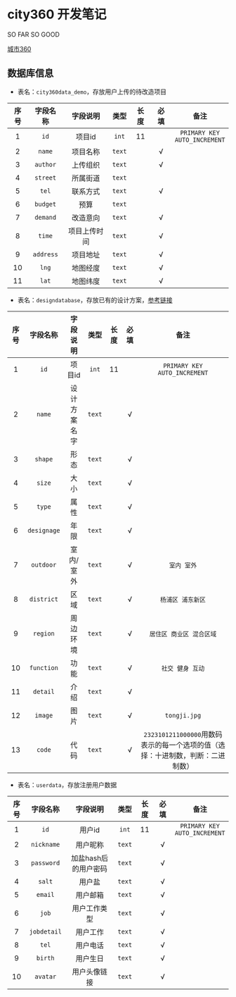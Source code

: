 <h1>city360 开发笔记 </h1>
<p>SO FAR SO GOOD </p>
<a href="http://urp360.org">城市360</a>
<h2>数据库信息</h2>
<ul>
<li>
表名：<code>city360data_demo</code>，存放用户上传的待改造项目
</li>
</ul>
<table>
<thead>
<tr>
<th align="center">序号</th>
<th align="center">字段名称</th>
<th align="center">字段说明</th>
<th align="center">类型</th>
<th align="center">长度</th>
<th align="center">必填</th>
<th align="center">备注</th>
</tr>
</thead>
<tbody>
<tr>
<td align="center">1</td>
<td align="center"><code>id</code></td>
<td align="center">项目id</td>
<td align="center"><code>int</code></td>
<td align="center">11</td>
<td align="center"></td>
<td align="center"><code>PRIMARY KEY</code><br><code>AUTO_INCREMENT</code></td>
</tr>
<tr>
<td align="center">2</td>
<td align="center"><code>name</code></td>
<td align="center">项目名称</td>
<td align="center"><code>text</code></td>
<td align="center"></td>
<td align="center">√</td>
<td align="center"></td>
</tr>
<tr>
<td align="center">3</td>
<td align="center"><code>author</code></td>
<td align="center">上传组织</td>
<td align="center"><code>text</code></td>
<td align="center"></td>
<td align="center">√</td>
<td align="center"></td>
</tr>
<tr>
<td align="center">4</td>
<td align="center"><code>street</code></td>
<td align="center">所属街道</td>
<td align="center"><code>text</code></td>
<td align="center"></td>
<td align="center"></td>
<td align="center"></td>
</tr>

<tr>
<td align="center">5</td>
<td align="center"><code>tel</code></td>
<td align="center">联系方式</td>
<td align="center"><code>text</code></td>
<td align="center"></td>
<td align="center">√</td>
<td align="center"></td>
</tr>
<tr>
<td align="center">6</td>
<td align="center"><code>budget</code></td>
<td align="center">预算</td>
<td align="center"><code>text</code></td>
<td align="center"></td>
<td align="center"></td>
<td align="center"></td>
</tr>
<tr>
<td align="center">7</td>
<td align="center"><code>demand</code></td>
<td align="center">改造意向</td>
<td align="center"><code>text</code></td>
<td align="center"></td>
<td align="center">√</td>
<td align="center"></td>
</tr>
<tr>
<td align="center">8</td>
<td align="center"><code>time</code></td>
<td align="center">项目上传时间</td>
<td align="center"><code>text</code></td>
<td align="center"></td>
<td align="center">√</td>
<td align="center"></td>
</tr>
<tr>
<td align="center">9</td>
<td align="center"><code>address</code></td>
<td align="center">项目地址</td>
<td align="center"><code>text</code></td>
<td align="center"></td>
<td align="center">√</td>
<td align="center"></td>
</tr>
<tr>
<td align="center">10</td>
<td align="center"><code>lng</code></td>
<td align="center">地图经度</td>
<td align="center"><code>text</code></td>
<td align="center"></td>
<td align="center">√</td>
<td align="center"></td>
</tr>
<tr>
<td align="center">11</td>
<td align="center"><code>lat</code></td>
<td align="center">地图纬度</td>
<td align="center"><code>text</code></td>
<td align="center"></td>
<td align="center">√</td>
<td align="center"></td>
</tr>


</tbody>
</table>
<ul>
<li>表名：<code>designdatabase</code>，存放已有的设计方案，<a href="http://urp360.org/adddesign.html">参考链接</a></li>
</ul>
<table>
<thead>
<tr>
<th align="center">序号</th>
<th align="center">字段名称</th>
<th align="center">字段说明</th>
<th align="center">类型</th>
<th align="center">长度</th>
<th align="center">必填</th>
<th align="center">备注</th>
</tr>
</thead>
<tbody>
<tr>
<td align="center">1</td>
<td align="center"><code>id</code></td>
<td align="center">项目id</td>
<td align="center"><code>int</code></td>
<td align="center">11</td>
<td align="center"></td>
<td align="center"><code>PRIMARY KEY</code><br><code>AUTO_INCREMENT</code></td>
</tr>
<tr>
<td align="center">2</td>
<td align="center"><code>name</code></td>
<td align="center">设计方案名字</td>
<td align="center"><code>text</code></td>
<td align="center"></td>
<td align="center">√</td>
<td align="center"></td>
</tr>
<tr>
<td align="center">3</td>
<td align="center"><code>shape</code></td>
<td align="center">形态</td>
<td align="center"><code>text</code></td>
<td align="center"></td>
<td align="center">√</td>
<td align="center"></td>
</tr>
<tr>
<td align="center">4</td>
<td align="center"><code>size</code></td>
<td align="center">大小</td>
<td align="center"><code>text</code></td>
<td align="center"></td>
<td align="center">√</td>
<td align="center"></td>
</tr>

<tr>
<td align="center">5</td>
<td align="center"><code>type</code></td>
<td align="center">属性</td>
<td align="center"><code>text</code></td>
<td align="center"></td>
<td align="center">√</td>
<td align="center"></td>
</tr>
<tr>
<td align="center">6</td>
<td align="center"><code>designage</code></td>
<td align="center">年限</td>
<td align="center"><code>text</code></td>
<td align="center"></td>
<td align="center">√</td>
<td align="center"></td>
</tr>
<tr>
<td align="center">7</td>
<td align="center"><code>outdoor</code></td>
<td align="center">室内/室外</td>
<td align="center"><code>text</code></td>
<td align="center"></td>
<td align="center">√</td>
<td align="center"><code>室内 室外</code></td>
</tr>
<tr>
<td align="center">8</td>
<td align="center"><code>district</code></td>
<td align="center">区域</td>
<td align="center"><code>text</code></td>
<td align="center"></td>
<td align="center">√</td>
<td align="center"><code>杨浦区 浦东新区</code></td>
</tr>
<tr>
<td align="center">9</td>
<td align="center"><code>region</code></td>
<td align="center">周边环境</td>
<td align="center"><code>text</code></td>
<td align="center"></td>
<td align="center">√</td>
<td align="center"><code>居住区 商业区 混合区域</code></td>
</tr>
<tr>
<td align="center">10</td>
<td align="center"><code>function</code></td>
<td align="center">功能</td>
<td align="center"><code>text</code></td>
<td align="center"></td>
<td align="center">√</td>
<td align="center"><code>社交 健身 互动</code></td>
</tr>
<tr>
<td align="center">11</td>
<td align="center"><code>detail</code></td>
<td align="center">介绍</td>
<td align="center"><code>text</code></td>
<td align="center"></td>
<td align="center">√</td>
<td align="center"></td>
</tr>
<tr>
<td align="center">12</td>
<td align="center"><code>image</code></td>
<td align="center">图片</td>
<td align="center"><code>text</code></td>
<td align="center"></td>
<td align="center">√</td>
<td align="center"><code>tongji.jpg</code></td>
</tr>
<tr>
<td align="center">13</td>
<td align="center"><code>code</code></td>
<td align="center">代码</td>
<td align="center"><code>text</code></td>
<td align="center"></td>
<td align="center">√</td>
<td align="center"><code>2323101211000000</code>用数码表示的每一个选项的值（选择：十进制数，判断：二进制数）</td>
</tr>
</tbody>
</table>
<ul>
<li>表名：<code>userdata</code>，存放注册用户数据</li>
</ul>
<table>
<thead>
<tr>
<th align="center">序号</th>
<th align="center">字段名称</th>
<th align="center">字段说明</th>
<th align="center">类型</th>
<th align="center">长度</th>
<th align="center">必填</th>
<th align="center">备注</th>
</tr>
</thead>
<tbody></tbody>
<tr>
<td align="center">1</td>
<td align="center"><code>id</code></td>
<td align="center">用户id</td>
<td align="center"><code>int</code></td>
<td align="center">11</td>
<td align="center"></td>
<td align="center"><code>PRIMARY KEY</code><br><code>AUTO_INCREMENT</code></td>
</tr>
<tr>
<td align="center">2</td>
<td align="center"><code>nickname</code></td>
<td align="center">用户昵称</td>
<td align="center"><code>text</code></td>
<td align="center"></td>
<td align="center">√</td>
<td align="center"></td>
</tr>
<tr>
<td align="center">3</td>
<td align="center"><code>password</code></td>
<td align="center">加盐hash后的用户密码</td>
<td align="center"><code>text</code></td>
<td align="center"></td>
<td align="center">√</td>
<td align="center"></td>
</tr>
<tr>
<td align="center">4</td>
<td align="center"><code>salt</code></td>
<td align="center">用户盐</td>
<td align="center"><code>text</code></td>
<td align="center"></td>
<td align="center">√</td>
<td align="center"></td>
</tr>

<tr>
<td align="center">5</td>
<td align="center"><code>email</code></td>
<td align="center">用户邮箱</td>
<td align="center"><code>text</code></td>
<td align="center"></td>
<td align="center">√</td>
<td align="center"></td>
</tr>
<tr>
<td align="center">6</td>
<td align="center"><code>job</code></td>
<td align="center">用户工作类型</td>
<td align="center"><code>text</code></td>
<td align="center"></td>
<td align="center">√</td>
<td align="center"></td>
</tr>
<tr>
<td align="center">7</td>
<td align="center"><code>jobdetail</code></td>
<td align="center">用户工作</td>
<td align="center"><code>text</code></td>
<td align="center"></td>
<td align="center">√</td>
<td align="center"></td>
</tr>
<tr>
<td align="center">8</td>
<td align="center"><code>tel</code></td>
<td align="center">用户电话</td>
<td align="center"><code>text</code></td>
<td align="center"></td>
<td align="center">√</td>
<td align="center"></td>
</tr>
<tr>
<td align="center">9</td>
<td align="center"><code>birth</code></td>
<td align="center">用户生日</td>
<td align="center"><code>text</code></td>
<td align="center"></td>
<td align="center">√</td>
<td align="center"></td>
</tr>
<tr>
<td align="center">10</td>
<td align="center"><code>avatar</code></td>
<td align="center">用户头像链接</td>
<td align="center"><code>text</code></td>
<td align="center"></td>
<td align="center">√</td>
<td align="center"></td>
</tr>
</tbody>
</table>
